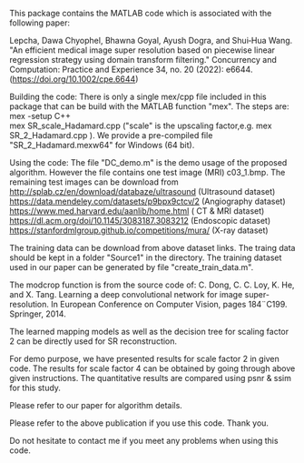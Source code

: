This package contains the MATLAB code which is associated with the following paper:

Lepcha, Dawa Chyophel, Bhawna Goyal, Ayush Dogra, and Shui‐Hua Wang. "An efficient medical image super resolution based on piecewise linear regression strategy using domain transform filtering." Concurrency and Computation: Practice and Experience 34, no. 20 (2022): e6644. (https://doi.org/10.1002/cpe.6644)

Building the code:
There is only a single mex/cpp file included in this package that can be build with the MATLAB function "mex". The steps are:
mex -setup C++                                                                 
mex SR_scale_Hadamard.cpp ("scale" is the upscaling factor,e.g. mex SR_2_Hadamard.cpp ). We provide a pre-compiled file "SR_2_Hadamard.mexw64" for Windows (64 bit).

Using the code:
The file "DC_demo.m" is the demo usage of the proposed algorithm. However the file contains one test image (MRI) c03_1.bmp. The remaining test images can be download from 
http://splab.cz/en/download/databaze/ultrasound (Ultrasound dataset)
https://data.mendeley.com/datasets/p9bpx9ctcv/2 (Angiography dataset)
https://www.med.harvard.edu/aanlib/home.html ( CT & MRI dataset)
https://dl.acm.org/doi/10.1145/3083187.3083212 (Endoscopic dataset)
https://stanfordmlgroup.github.io/competitions/mura/ (X-ray dataset)

The training data can be download from above dataset links. The traing data should be kept in a folder "Source1" in the directory. The training dataset used in our paper can be generated by file "create_train_data.m". 

The modcrop function is from the source code of: C. Dong, C. C. Loy, K. He, and X. Tang. Learning a deep convolutional network for image super-resolution. In European Conference on Computer Vision, pages 184¨C199. Springer, 2014.

The learned mapping models as well as the decision tree for scaling factor 2 can be directly used for SR reconstruction. 

For demo purpose, we have presented results for scale factor 2 in given code. The results for scale factor 4 can be obtained by going through above given instructions. The quantitative results are compared using psnr & ssim for this study. 

Please refer to our paper for algorithm details.

Please refer to the above publication if you use this code. Thank you.

Do not hesitate to contact me if you meet any problems when using this code.
